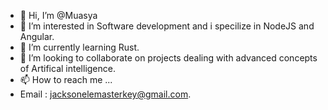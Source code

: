 - 👋 Hi, I’m @Muasya
- 👀 I’m interested in Software development and i specilize in NodeJS and Angular.
- 🌱 I’m currently learning Rust.
- 💞️ I’m looking to collaborate on projects dealing with advanced concepts of Artifical intelligence.
- 📫 How to reach me ...
- Email : jacksonelemasterkey@gmail.com.

<!---
Muasya/Muasya is a ✨ special ✨ repository because its `README.md` (this file) appears on your GitHub profile.
You can click the Preview link to take a look at your changes.
--->
